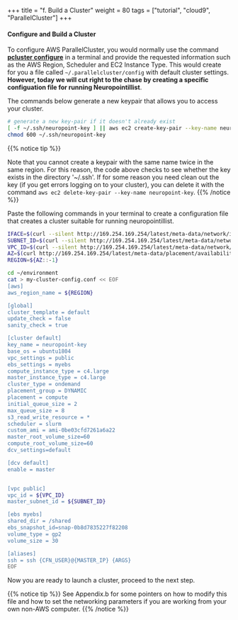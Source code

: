 +++
title = "f. Build a Cluster"
weight = 80
tags = ["tutorial", "cloud9", "ParallelCluster"]
+++
#### Configure and Build a Cluster

To configure AWS ParallelCluster, you would normally use the command
[**pcluster
configure**](https://docs.aws.amazon.com/parallelcluster/latest/ug/getting-started-configuring-parallelcluster.html)
in a terminal and provide the requested information such as the AWS
Region, Scheduler and EC2 Instance Type. This would create for you a file called `~/.parallelcluster/config` with default cluster settings. **However, today we will cut right to the chase by creating a specific configuation file for running Neuropointillist**.

The commands below generate a new keypair that allows you to access your cluster. 

```bash
# generate a new key-pair if it doesn't already exist
[ -f ~/.ssh/neuropoint-key ] || aws ec2 create-key-pair --key-name neuropoint-key --query KeyMaterial --output text > ~/.ssh/neuropoint-key
chmod 600 ~/.ssh/neuropoint-key

```

{{% notice tip %}}

Note that you cannot create a keypair with the same name twice in the
same region. For this reason, the code above checks to see whether the
key exists in the directory '~/.ssh'. If for some reason you need
clean out the key (if you get errors logging on to your cluster), you can  delete it with the command `aws ec2 delete-key-pair --key-name neuropoint-key`.
{{% /notice %}}


Paste the following commands in your terminal to create a
configuration file that creates a cluster suitable for running
neuropointillist. 


```bash
IFACE=$(curl --silent http://169.254.169.254/latest/meta-data/network/interfaces/macs/)
SUBNET_ID=$(curl --silent http://169.254.169.254/latest/meta-data/network/interfaces/macs/${IFACE}/subnet-id)
VPC_ID=$(curl --silent http://169.254.169.254/latest/meta-data/network/interfaces/macs/${IFACE}/vpc-id)
AZ=$(curl http://169.254.169.254/latest/meta-data/placement/availability-zone)
REGION=${AZ::-1}

cd ~/environment
cat > my-cluster-config.conf << EOF
[aws]
aws_region_name = ${REGION}

[global]
cluster_template = default
update_check = false
sanity_check = true

[cluster default]
key_name = neuropoint-key
base_os = ubuntu1804
vpc_settings = public
ebs_settings = myebs
compute_instance_type = c4.large
master_instance_type = c4.large
cluster_type = ondemand
placement_group = DYNAMIC
placement = compute
initial_queue_size = 2
max_queue_size = 8
s3_read_write_resource = *
scheduler = slurm
custom_ami = ami-0be03cfd7261a6a22
master_root_volume_size=60
compute_root_volume_size=60
dcv_settings=default

[dcv default]
enable = master


[vpc public]
vpc_id = ${VPC_ID}
master_subnet_id = ${SUBNET_ID}

[ebs myebs]
shared_dir = /shared
ebs_snapshot_id=snap-0b8d7835227f82208
volume_type = gp2
volume_size = 30

[aliases]
ssh = ssh {CFN_USER}@{MASTER_IP} {ARGS}
EOF
```

Now you are ready to launch a cluster, proceed to the next step.

{{% notice tip %}}
See Appendix.b for some pointers on how to modify 
this file and how to set the networking parameters if you are working 
from your own non-AWS computer. 
{{% /notice %}}

